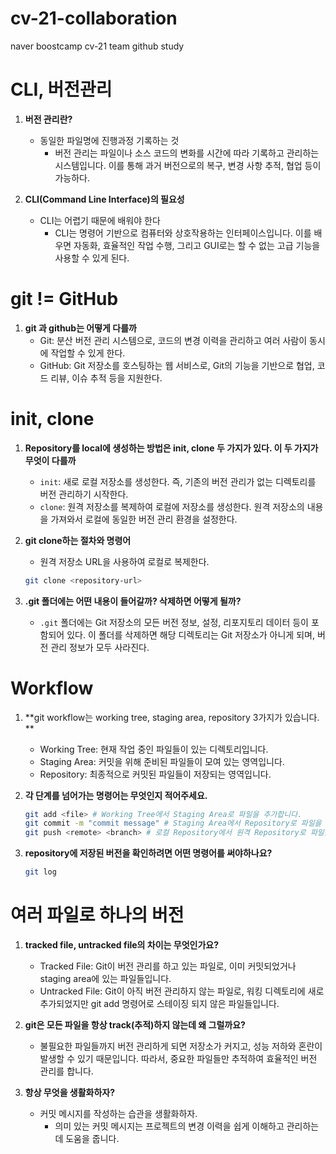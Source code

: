# cv-21-collaboration
naver boostcamp cv-21 team github study
# CLI, 버전관리

1. **버전 관리란?**
   - 동일한 파일명에 진행과정 기록하는 것
     - 버전 관리는 파일이나 소스 코드의 변화를 시간에 따라 기록하고 관리하는 시스템입니다. 이를 통해 과거 버전으로의 복구, 변경 사항 추적, 협업 등이 가능하다.

2. **CLI(Command Line Interface)의 필요성**
   - CLI는 어렵기 때문에 배워야 한다
     - CLI는 명령어 기반으로 컴퓨터와 상호작용하는 인터페이스입니다. 이를 배우면 자동화, 효율적인 작업 수행, 그리고 GUI로는 할 수 없는 고급 기능을 사용할 수 있게 된다.

# git != GitHub

1. **git 과 github는 어떻게 다를까**
   - Git: 분산 버전 관리 시스템으로, 코드의 변경 이력을 관리하고 여러 사람이 동시에 작업할 수 있게 한다.
   - GitHub: Git 저장소를 호스팅하는 웹 서비스로, Git의 기능을 기반으로 협업, 코드 리뷰, 이슈 추적 등을 지원한다.

# init, clone

1. **Repository를 local에 생성하는 방법은 init, clone 두 가지가 있다. 이 두 가지가 무엇이 다를까**
   - `init`: 새로 로컬 저장소를 생성한다. 즉, 기존의 버전 관리가 없는 디렉토리를 버전 관리하기 시작한다.
   - `clone`: 원격 저장소를 복제하여 로컬에 저장소를 생성한다. 원격 저장소의 내용을 가져와서 로컬에 동일한 버전 관리 환경을 설정한다.

2. **git clone하는 절차와 명령어**
   - 원격 저장소 URL을 사용하여 로컬로 복제한다.
   ```bash
   git clone <repository-url>
   ```

3. **.git 폴더에는 어떤 내용이 들어갈까? 삭제하면 어떻게 될까?**
   - `.git` 폴더에는 Git 저장소의 모든 버전 정보, 설정, 리포지토리 데이터 등이 포함되어 있다. 이 폴더를 삭제하면 해당 디렉토리는 Git 저장소가 아니게 되며, 버전 관리 정보가 모두 사라진다.

# Workflow

1. **git workflow는 working tree, staging area, repository 3가지가 있습니다. **
   - Working Tree: 현재 작업 중인 파일들이 있는 디렉토리입니다.
   - Staging Area: 커밋을 위해 준비된 파일들이 모여 있는 영역입니다.
   - Repository: 최종적으로 커밋된 파일들이 저장되는 영역입니다.

2. **각 단계를 넘어가는 명령어는 무엇인지 적어주세요.**
   ```bash
   git add <file> # Working Tree에서 Staging Area로 파일을 추가합니다.
   git commit -m "commit message" # Staging Area에서 Repository로 파일을 커밋합니다.
   git push <remote> <branch> # 로컬 Repository에서 원격 Repository로 파일을 푸시합니다.
   ```

3. **repository에 저장된 버전을 확인하려면 어떤 명령어를 써야하나요?**
   ```bash
   git log
   ```

# 여러 파일로 하나의 버전

1. **tracked file, untracked file의 차이는 무엇인가요?**
   - Tracked File: Git이 버전 관리를 하고 있는 파일로, 이미 커밋되었거나 staging area에 있는 파일들입니다.
   - Untracked File: Git이 아직 버전 관리하지 않는 파일로, 워킹 디렉토리에 새로 추가되었지만 git add 명령어로 스테이징 되지 않은 파일들입니다.

2. **git은 모든 파일을 항상 track(추적)하지 않는데 왜 그럴까요?**
   - 불필요한 파일들까지 버전 관리하게 되면 저장소가 커지고, 성능 저하와 혼란이 발생할 수 있기 때문입니다. 따라서, 중요한 파일들만 추적하여 효율적인 버전 관리를 합니다.

3. **항상 무엇을 생활화하자?**
   - 커밋 메시지를 작성하는 습관을 생활화하자.
     - 의미 있는 커밋 메시지는 프로젝트의 변경 이력을 쉽게 이해하고 관리하는 데 도움을 줍니다.
